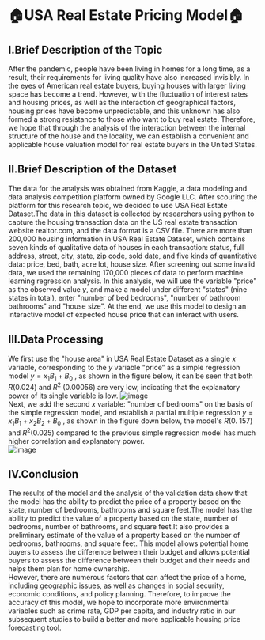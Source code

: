 # 🏠USA Real Estate Pricing Model🏠
## I.Brief Description of the Topic
After the pandemic, people have been living in homes for a long time, as a result, their requirements for living quality have also increased invisibly. In the eyes of American real estate buyers, buying houses with larger living space has become a trend. However, with the fluctuation of interest rates and housing prices, as well as the interaction of geographical factors, housing prices have become unpredictable, and this unknown has also formed a strong resistance to those who want to buy real estate. Therefore, we hope that through the analysis of the interaction between the internal structure of the house and the locality, we can establish a convenient and applicable house valuation model for real estate buyers in the United States.
## II.Brief Description of the Dataset
The data for the analysis was obtained from Kaggle, a data modeling and data analysis competition platform owned by Google LLC. After scouring the platform for this research topic, we decided to use USA Real Estate Dataset.The data in this dataset is collected by researchers using python to capture the housing transaction data on the US real estate transaction website realtor.com, and the data format is a CSV file. There are more than 200,000 housing information in USA Real Estate Dataset, which contains seven kinds of qualitative data of houses in each transaction: status, full address, street, city, state, zip code, sold date, and five kinds of quantitative data: price, bed, bath, acre lot, house size. After screening out some invalid data, we used the remaining 170,000 pieces of data to perform machine learning regression analysis. In this analysis, we will use the variable "price" as the observed value $y$, and make a model under different "states" (nine states in total), enter "number of bed bedrooms", "number of bathroom bathrooms" and "house size". At the end, we use this model to design an interactive model of expected house price that can interact with users.
## III.Data Processing
We first use the "house area" in USA Real Estate Dataset as a single 𝑥 variable, corresponding to the $y$ variable "price” as a simple regression model $y=x_1B_1+B_0$ , as shown in the figure below, it can be seen that both $R$(0.024) and $R^2$ (0.00056) are very low, indicating that the explanatory power of its single variable is low.
![image](https://github.com/araschang0827/USA-real-estate-pricing-model/blob/master/simple-regression.png?raw=true)<br>
Next, we add the second $x$ variable: "number of bedrooms" on the basis of the simple regression model, and establish a partial multiple regression $y= x_1B_1+x_2B_2+B_0$ , as shown in the figure down below, the model's $R$(0. 157) and $R^2$(0.025) compared to the previous simple regression model has much higher correlation and explanatory power.<br>
![image](https://github.com/araschang0827/USA-real-estate-pricing-model/blob/master/multiple-regression1.png?raw=true)<br>
## IV.Conclusion
The results of the model and the analysis of the validation data show that the model has the ability to predict the price of a property based on the state, number of bedrooms, bathrooms and square feet.The model has the ability to predict the value of a property based on the state, number of bedrooms, number of bathrooms, and square feet.It also provides a preliminary estimate of the value of a property based on the number of bedrooms, bathrooms, and square feet. This model allows potential home buyers to assess the difference between their budget and allows potential buyers to assess the difference between their budget and their needs and helps them plan for home ownership.<br>
However, there are numerous factors that can affect the price of a home, including geographic issues, as well as changes in social security, economic conditions, and policy planning. Therefore, to improve the accuracy of this model, we hope to incorporate more environmental variables such as crime rate, GDP per capita, and industry ratio in our subsequent studies to build a better and more applicable housing price forecasting tool.
